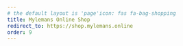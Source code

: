 ```yaml
---
# the default layout is 'page'icon: fas fa-bag-shopping
title: Mylemans Online Shop
redirect_to: https://shop.mylemans.online
order: 9
---
```

